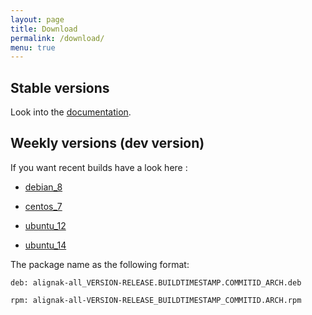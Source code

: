```yaml
---
layout: page
title: Download
permalink: /download/
menu: true
---
```


## Stable versions

Look into the [documentation](http://alignak-doc.readthedocs.org/en/latest/02_installation/index.html).


## Weekly versions (dev version)

If you want recent builds have a look here :


* [debian_8](/build/debian_8/alignak-all_0.1-1.1452647297.cdc23a1_all.deb)

* [centos_7](/build/centos_7/alignak-all-0.1-1_1452647297_cdc23a1.el7.x86_64.rpm)

* [ubuntu_12](/build/ubuntu_12/alignak-all_0.1-1.1452647297.cdc23a1_all.deb)

* [ubuntu_14](/build/ubuntu_14/alignak-all_0.1-1.1452647297.cdc23a1_all.deb)


The package name as the following format:

```		
deb: alignak-all_VERSION-RELEASE.BUILDTIMESTAMP.COMMITID_ARCH.deb
```

```
rpm: alignak-all-VERSION-RELEASE_BUILDTIMESTAMP_COMMITID.ARCH.rpm		
```
